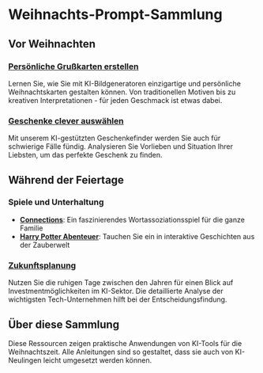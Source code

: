# Weihnachts-Prompt-Sammlung

## Vor Weihnachten

### [Persönliche Grußkarten erstellen](xmas/grusskarte.md)
Lernen Sie, wie Sie mit KI-Bildgeneratoren einzigartige und persönliche Weihnachtskarten gestalten können. 
Von traditionellen Motiven bis zu kreativen Interpretationen - für jeden Geschmack ist etwas dabei.

### [Geschenke clever auswählen](xmas/geschenke.md)
Mit unserem KI-gestützten Geschenkefinder werden Sie auch für schwierige Fälle fündig. 
Analysieren Sie Vorlieben und Situation Ihrer Liebsten, um das perfekte Geschenk zu finden.

## Während der Feiertage

### Spiele und Unterhaltung
- [**Connections**](games/connections.md): Ein faszinierendes Wortassoziationsspiel für die ganze Familie
- [**Harry Potter Abenteuer**](games/harry_potter.md): Tauchen Sie ein in interaktive Geschichten aus der Zauberwelt

### [Zukunftsplanung](data_analytics/investment.md)
Nutzen Sie die ruhigen Tage zwischen den Jahren für einen Blick auf Investmentmöglichkeiten im KI-Sektor. 
Die detaillierte Analyse der wichtigsten Tech-Unternehmen hilft bei der Entscheidungsfindung.


## Über diese Sammlung
Diese Ressourcen zeigen praktische Anwendungen von KI-Tools für die Weihnachtszeit. Alle Anleitungen sind so gestaltet, dass sie auch von KI-Neulingen leicht umgesetzt werden können. 
